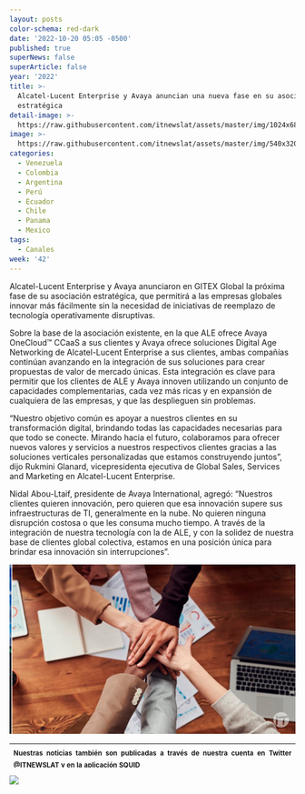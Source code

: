 ```yaml
---
layout: posts
color-schema: red-dark
date: '2022-10-20 05:05 -0500'
published: true
superNews: false
superArticle: false
year: '2022'
title: >-
  Alcatel-Lucent Enterprise y Avaya anuncian una nueva fase en su asociación
  estratégica
detail-image: >-
  https://raw.githubusercontent.com/itnewslat/assets/master/img/1024x680/manos-juntas-g.jpg
image: >-
  https://raw.githubusercontent.com/itnewslat/assets/master/img/540x320/manos-juntas-p.jpg
categories:
  - Venezuela
  - Colombia
  - Argentina
  - Perú
  - Ecuador
  - Chile
  - Panama
  - Mexico
tags:
  - Canales
week: '42'
---
```

Alcatel-Lucent Enterprise y Avaya anunciaron en GITEX Global la próxima fase de su asociación estratégica, que permitirá a las empresas globales innovar más fácilmente sin la necesidad de iniciativas de reemplazo de tecnología operativamente disruptivas.

Sobre la base de la asociación existente, en la que ALE ofrece Avaya OneCloud™ CCaaS a sus clientes y Avaya ofrece soluciones Digital Age Networking de Alcatel-Lucent Enterprise a sus clientes, ambas compañías continúan avanzando en la integración de sus soluciones para crear propuestas de valor de mercado únicas. Esta integración es clave para permitir que los clientes de ALE y Avaya innoven utilizando un conjunto de capacidades complementarias, cada vez más ricas y en expansión de cualquiera de las empresas, y que las desplieguen sin problemas.

“Nuestro objetivo común es apoyar a nuestros clientes en su transformación digital, brindando todas las capacidades necesarias para que todo se conecte. Mirando hacia el futuro, colaboramos para ofrecer nuevos valores y servicios a nuestros respectivos clientes gracias a las soluciones verticales personalizadas que estamos construyendo juntos”, dijo Rukmini Glanard, vicepresidenta ejecutiva de  Global Sales, Services and Marketing en Alcatel-Lucent Enterprise.

Nidal Abou-Ltaif, presidente de Avaya International, agregó: “Nuestros clientes quieren innovación, pero quieren que esa innovación supere sus infraestructuras de TI, generalmente en la nube. No quieren ninguna disrupción costosa o que les consuma mucho tiempo. A través de la integración de nuestra tecnología con la de ALE, y con la solidez de nuestra base de clientes global colectiva, estamos en una posición única para brindar esa innovación sin interrupciones”.

![](https://raw.githubusercontent.com/itnewslat/assets/master/img/540x320/manos-juntas-p.jpg)

<table style="height: 42px;" width="569">
<tbody>
<tr>
<td style="text-align: justify;"><sub><strong>Nuestras noticias también son publicadas a través de nuestra cuenta en Twitter <a href="https://twitter.com/itnewslat?lang=es">@ITNEWSLAT</a> y en la aplicación <a href="https://squidapp.co/en/">SQUID</a></strong></sub></td>
</tr>
</tbody>
</table>

<img src="https://tracker.metricool.com/c3po.jpg?hash=56f88a41e39ab42c063cc51676587a04"/>
